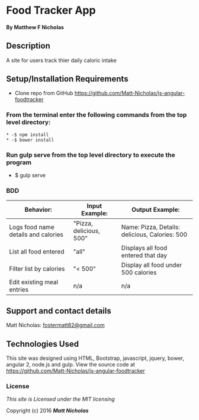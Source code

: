 
# Food Tracker App

#### By **Matthew F Nicholas**

## Description
A site for users track thier daily caloric intake

## Setup/Installation Requirements

* Clone repo from GitHub https://github.com/Matt-Nicholas/js-angular-foodtracker

### From the terminal enter the following commands from the top level directory:
    * -$ npm install
    * -$ bower install

### Run gulp serve from the top level directory to execute the program
* $ gulp serve

### BDD
| Behavior:                                          | Input Example:                    |        Output Example:                            |
|----------------------------------------------------|-----------------------------------|---------------------------------------------------|
| Logs food name details and calories                | "Pizza, delicious, 500"           |  Name: Pizza, Details: delicious, Calories: 500   |
| List all food entered                              | "all"                             |  Displays all food entered that day               |
| Filter list by calories                            | "< 500"                           |  Display all food under 500 calories              |
| Edit existing meal entries                         | n/a                               |  n/a                                              |


## Support and contact details
Matt Nicholas: fostermatt82@gmail.com

## Technologies Used
  This site was designed using HTML, Bootstrap, javascript, jquery, bower, angular 2, node.js and gulp. View the source code at https://github.com/Matt-Nicholas/js-angular-foodtracker


### License
*This site is Licensed under the MIT licensing*

Copyright (c) 2016 **_Matt Nicholas_**
